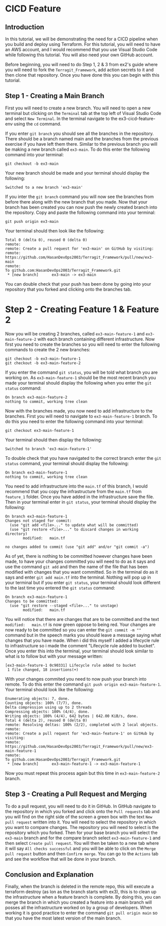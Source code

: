 # CICD Feature

## Introduction
In this tutorial, we will be demonstrating the need for a CICD pipeline when you build and deploy using Terraform. For this tutorial, you will need to have an AWS account, and I would recommend that you use Visual Studio Code while following this tutorial. You will also need your own GitHub account.

Before beginning, you will need to do Step 1, 2 & 3 from ex2's guide where you will need to fork the `Terragit_Framework`, add action secrets to it and then clone that repository. Once you have done this you can begin with this tutorial.

## Step 1 - Creating a Main Branch
First you will need to create a new branch. You will need to open a new terminal but clicking on the `Terminal` tab at the top left of Visual Studio Code and select `New Terminal`. In the terminal navigate to the ex3-cicd-feature-env using the `cd` command. 

If you enter `git branch` you should see all the branches in the repository. There should be a branch named main and the branches from the previous exercise if you have left them there. Similar to the previous branch you will be making a new branch called `ex3-main`. To do this enter the following command into your terminal:
```
git checkout -b ex3-main
```
Your new branch should be made and your terminal should display the following:
```
Switched to a new branch 'ex3-main'
```

If you inter the `git branch` command you will now see the branches from before there along with the new branch that you made. Now that your branch has been created you can now push the newly created branch into the repository. Copy and paste the following command into your terminal:
```
git push origin ex3-main
```
Your terminal should then look like the following:
```
Total 0 (delta 0), reused 0 (delta 0)
remote: 
remote: Create a pull request for 'ex3-main' on GitHub by visiting:
remote:      https://github.com/HasanDevOps2003/Terragit_Framework/pull/new/ex3-main
remote: 
To github.com:HasanDevOps2003/Terragit_Framework.git
 * [new branch]      ex3-main -> ex3-main
```

You can double check that your push has been done by going into your repository that you forked and clicking onto the branches tab.

# Step 2 - Creating Feature 1 & Feature 2
Now you will be creating 2 branches, called `ex3-main-feature-1` and `ex3-main-feature-2` with each branch containing different infrastructure. Now first you need to create the branches so you will need to enter the following commands to create the 2 new branches:
```
git checkout -b ex3-main-feature-1
git checkout -b ex3-main-feature-2
```

If you enter the command `git status`, you will be told what branch you are working on. As `ex3-main-feature-1` should be the most recent branch you made your terminal should display the following when you enter the `git status` command:
```
On branch ex3-main-feature-2
nothing to commit, working tree clean
```

Now with the branches made, you now need to add infrastructure to the branches. First you will need to navigate to `ex3-main-feature-1` branch. To do this you need to enter the following command into your terminal:
```
git checkout ex3-main-feature-1
```
Your terminal should then display the following:
```
Switched to branch 'ex3-main-feature-1'
```
 To double check that you have navigated to the correct branch enter the `git status` command, your terminal should display the following:
 ```
On branch ex3-main-feature-1
nothing to commit, working tree clean
 ```

You need to add infrastructure into the `main.tf` of this branch, I would recommend that you copy the infrastructure from the `main.tf` from `feature_1` folder. Once you have added in the infrastructure save the file. Then in your terminal enter in `git status`, your terminal should display the following:
```
On branch ex3-main-feature-1
Changes not staged for commit:
  (use "git add <file>..." to update what will be committed)
  (use "git restore <file>..." to discard changes in working directory)
        modified:   main.tf

no changes added to commit (use "git add" and/or "git commit -a")
```
As of yet, there is nothing to be committed however changes have been made, to have your changes committed you will need to do as it says and use the command `git add` and then the name of the file that has been modified with changes that you want committed. So in the terminal do as it says and enter `git add main.tf` into the terminal. Nothing will pop up in your terminal but if you enter `git status`, your terminal should look different to the last time you entered the `git status` command:
```
On branch ex3-main-feature-1
Changes to be committed:
  (use "git restore --staged <file>..." to unstage)
        modified:   main.tf

```
You will notice that there are changes that are to be committed and the text `modified:   main.tf` is now green oppose to being red. Your changes are now ready to be committed so you can enter the `git commit -m ""` command but in the speech marks you should leave a message saying what changes that you have made. When i did this myself I added a lifecycle rule to infrastructure so i made the comment "Lifecycle rule added to bucket". Once you enter this into the terminal, your terminal should look similar to what is to follow but with your message written:
```
[ex3-main-feature-1 0c90331] Lifecycle rule added to bucket
 1 file changed, 18 insertions(+)
```
With your changes commited you need to now push your branch into remote. To do this enter the command `git push origin ex3-main-feature-1`. Your terminal should look like the following:
```
Enumerating objects: 7, done.
Counting objects: 100% (7/7), done.
Delta compression using up to 2 threads
Compressing objects: 100% (4/4), done.
Writing objects: 100% (4/4), 642 bytes | 642.00 KiB/s, done.
Total 4 (delta 2), reused 0 (delta 0)
remote: Resolving deltas: 100% (2/2), completed with 2 local objects.
remote: 
remote: Create a pull request for 'ex3-main-feature-1' on GitHub by visiting:
remote:      https://github.com/HasanDevOps2003/Terragit_Framework/pull/new/ex3-main-feature-1
remote: 
To github.com:HasanDevOps2003/Terragit_Framework.git
 * [new branch]      ex3-main-feature-1 -> ex3-main-feature-1
```
 Now you must repeat this process again but this time in `ex3-main-feature-2` branch.

 ## Step 3 - Creating a Pull Request and Merging
 To do a pull request, you will need to do it in GitHub. In GitHub navigate to the repository in which you forked and click onto the `Pull requests` tab and you will find on the right side of the screen a green box with the text `New pull request` written into it. You will need to select the repository in which you want to compare changes. The repository you will need to select is the repository which you forked. Then for your base branch you will select the `ex3-main` branch and for the compare branch select `ex3-main-feature-1` and then select `Create pull request`. You will then be taken to a new tab where it will say `All checks successful` and you will be able to click on the `Merge pull request` button and then `Confirm merge`. You can go to the `Actions` tab and see the workflow that will be done in your branch. 

## Conclusion and Explanation
Finally, when the branch is deleted in the remote repo, this will execute a terraform destroy (as lon as the branch starts with ex3), this is to clean up the infrastructure when a feature branch is complete. By doing this, you can merge the branch in which you created a feature into a main branch will posses all the infrastructure worked on by a group of developers. When working it is good practice to enter the command `git pull origin main` so that you have the most latest version of the main branch.